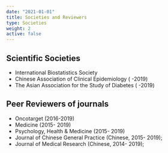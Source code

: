 ```yaml
---
date: "2021-01-01"
title: Societies and Reviewers
type: Societies
weight: 2
active: false
---
```

    
##	Scientific Societies  
* International Biostatistics Society   
* Chinese Association of Clinical Epidemiology ( -2019)    
* The Asian Association for the Study of Diabetes ( -2019)  
  
##	Peer Reviewers of journals   
* Oncotarget (2016-2019)  
* Medicine (2015- 2019)  
* Psychology, Health & Medicine (2015- 2019)  
* Journal of Chinese General Practice (Chinese, 2015- 2019);  
* Journal of Medical Research (Chinese, 2014- 2019);   



